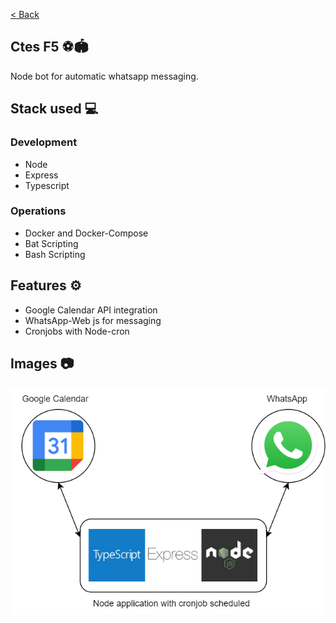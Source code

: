 [< Back](../../../README.md)

## Ctes F5 ⚽🏟️

Node bot for automatic whatsapp messaging.

## Stack used 💻

### Development

- Node
- Express
- Typescript

### Operations

- Docker and Docker-Compose
- Bat Scripting
- Bash Scripting

## Features ⚙️

- Google Calendar API integration
- WhatsApp-Web js for messaging
- Cronjobs with Node-cron

## Images 📷

![](./calendar-wpp-node.drawio.png)
